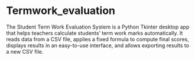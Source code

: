 # Termwork_evaluation
The Student Term Work Evaluation System is a Python Tkinter desktop app that helps teachers calculate students’ term work marks automatically. It reads data from a CSV file, applies a fixed formula to compute final scores, displays results in an easy-to-use interface, and allows exporting results to a new CSV file.
